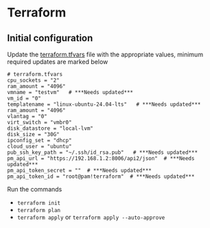 # Terraform

## Initial configuration
Update the [terraform.tfvars](terraform.tfvars) file with the appropriate values, minimum required updates are marked below

```
# terraform.tfvars
cpu_sockets = "2"
ram_amount = "4096"
vmname = "testvm"   # ***Needs updated***
vm_id = "0"
templatename = "linux-ubuntu-24.04-lts"   # ***Needs updated***
ram_amount = "4096"
vlantag = "0"
virt_switch = "vmbr0"
disk_datastore = "local-lvm"
disk_size = "30G"
ipconfig_set = "dhcp"
cloud_user = "ubuntu"
pub_ssh_key_path = "~/.ssh/id_rsa.pub"   # ***Needs updated***
pm_api_url = "https://192.168.1.2:8006/api2/json"  # ***Needs updated***
pm_api_token_secret = ""  # ***Needs updated***
pm_api_token_id = "root@pam!terraform"  # ***Needs updated***
```

Run the commands 
- `terraform init`
- `terraform plan`
- `terraform apply` or `terraform apply --auto-approve`
